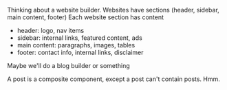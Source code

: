 Thinking about a website builder.
Websites have sections (header, sidebar, main content, footer)
Each website section has content
- header: logo, nav items
- sidebar: internal links, featured content, ads
- main content: paragraphs, images, tables
- footer: contact info, internal links, disclaimer

Maybe we'll do a blog builder or something

A post is a composite component, except a post can't contain posts. Hmm.
